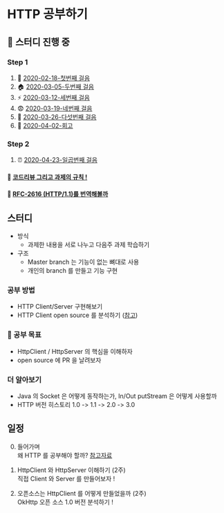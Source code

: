 # HTTP 공부하기

## :trolleybus: 스터디 진행 중

### Step 1
1. :checkered_flag: [2020-02-18-첫번째 걸음](/documents/steps/step1.md)
2. :house: [2020-03-05-두번째 걸음](/documents/steps/step2.md)
3. :zap: [2020-03-12-세번째 걸음](/documents/steps/step3.md)
4. :fearful: [2020-03-19-네번째 걸음](/documents/steps/step4.md)
5. :bicyclist: [2020-03-26-다섯번째 걸음](/documents/steps/step5.md)
6. :beers: [2020-04-02-회고](/documents/steps/step6.md)

### Step 2
1. :alarm_clock: [2020-04-23-일곱번째 걸음](/documents/steps/step7.md)

#### :pray: [코드리뷰 그리고 과제의 규칙 !](/documents/policy.md)

#### :walking: [RFC-2616 (HTTP/1.1)를 번역해볼까](https://github.com/Study-Java-Together/study-http/blob/master/rfc-2616-HTTP1.1/ko/context.md )

## 스터디

- 방식
  - 과제한 내용을 서로 나누고 다음주 과제 학습하기
- 구조
  - Master branch 는 기능이 없는 뼈대로 사용
  - 개인의 branch 를 만들고 기능 구현

### 공부 방법
- HTTP Client/Server 구현해보기
- HTTP Client open source 를 분석하기 ([참고](https://github.com/square/okhttp/))

### :art: 공부 목표
- HttpClient / HttpServer 의 핵심을 이해하자 
- open source 에 PR 을 날려보자

### 더 알아보기
- Java 의 Socket 은 어떻게 동작하는가, In/Out putStream 은 어떻게 사용할까
- HTTP 버전 히스토리 1.0 -> 1.1 -> 2.0 -> 3.0

## 일정

0. 들어가며
<br> 왜 HTTP 를 공부해야 할까? [참고자료](https://www.slideshare.net/deview/d2-campus-http)

1. HttpClient 와 HttpServer 이해하기 (2주)
<br> 직접 Client 와 Server 를 만들어보자 !

2. 오픈소스는 HttpClient 를 어떻게 만들었을까 (2주)
<br> OkHttp 오픈 소스 1.0 버전 분석하기 !
